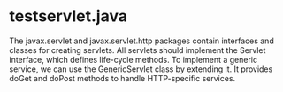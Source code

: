 # testservlet.java
The javax.servlet and javax.servlet.http packages contain interfaces and classes for creating servlets. All servlets should implement the Servlet interface, which defines life-cycle methods. To implement a generic service, we can use the GenericServlet class by extending it. It provides doGet and doPost methods to handle HTTP-specific services.
